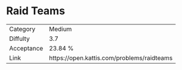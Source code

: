 # Raid Teams

<table>
    <tr>
        <td>Category</td>
        <td>Medium</td>
    </tr>
    <tr>
        <td>Diffulty</td>
        <td>3.7</td>
    </tr>
    <tr>
        <td>Acceptance</td>
        <td>23.84 %</td>
    </tr>
    <tr>
        <td>Link</td>
        <td>https://open.kattis.com/problems/raidteams</td>
    </tr>
</table>